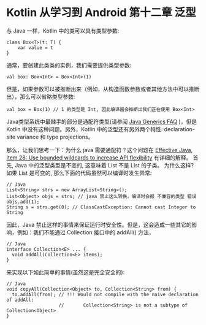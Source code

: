 # Kotlin 从学习到 Android 第十二章 泛型 #
与 Java 一样，Kotlin 中的类可以具有类型参数:

	class Box<T>(t: T) {
	    var value = t
	}

通常，要创建此类类的实例，我们需要提供类型参数:

	val box: Box<Int> = Box<Int>(1)

但是，如果参数可以被推断出来（例如，从构造函数参数或者其他方法中可以推断出），那么可以省略类型参数:

	val box = Box(1) // 1 的类型是 Int, 因此编译器会推断出我们正在使用 Box<Int>

Java类型系统中最棘手的部分是通配符类型(请参阅 [Java Generics FAQ](http://www.angelikalanger.com/GenericsFAQ/JavaGenericsFAQ.html) )，但是 Kotlin 中没有这种问题。另外，Kotlin 中的泛型还有另外两个特性: declaration-site variance 和 type projections。

那么，让我们思考一下：为什么 java 需要通配符？这个问题在 [Effective Java, Item 28: Use bounded wildcards to increase API flexibility](http://www.oracle.com/technetwork/java/effectivejava-136174.html) 有详细的解释。 首先, Java 中的泛型类型是不变的, 这意味着 List<String> 不是 List<Object> 的子类。 为什么这样? 如果 List 是可变的, 那么下面的代码虽然可以编译时发生异常:

	// Java
	List<String> strs = new ArrayList<String>();
	List<Object> objs = strs; // java 禁止这么转换，编译时会报 不兼容的类型 错误
	objs.add(1); 
	String s = strs.get(0); // ClassCastException: Cannot cast Integer to String

因此，Java 禁止这样的事情来保证运行时安全性。但是，这会造成一些其它的影响，例如：我们不能通过 Collection 接口中的 addAll() 方法，

	// Java
	interface Collection<E> ... {
	  void addAll(Collection<E> items);
	}

来实现以下如此简单的事情(虽然这是完全安全的):

	// Java
	void copyAll(Collection<Object> to, Collection<String> from) {
	  to.addAll(from); // !!! Would not compile with the naive declaration of addAll:
	                   //       Collection<String> is not a subtype of Collection<Object>
	}